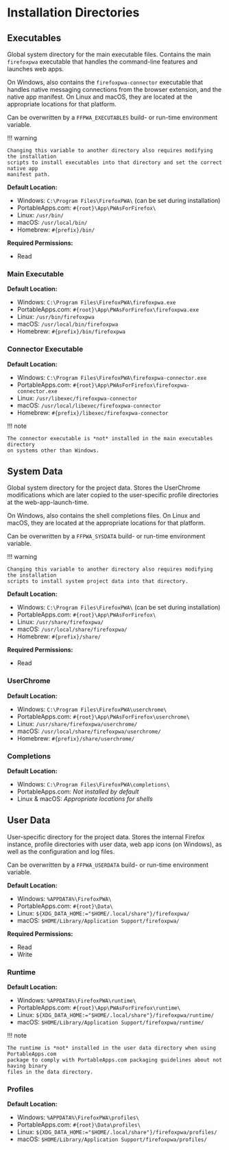 # Installation Directories

## Executables

Global system directory for the main executable files. Contains the main `firefoxpwa`
executable that handles the command-line features and launches web apps.

On Windows, also contains the `firefoxpwa-connector` executable that handles native
messaging connections from the browser extension, and the native app manifest. On Linux
and macOS, they are located at the appropriate locations for that platform.

Can be overwritten by a `FFPWA_EXECUTABLES` build- or run-time environment variable.

!!! warning

    Changing this variable to another directory also requires modifying the installation
    scripts to install executables into that directory and set the correct native app
    manifest path.

**Default Location:**

* Windows: `C:\Program Files\FirefoxPWA\` (can be set during installation)
* PortableApps.com: `#{root}\App\PWAsForFirefox\`
* Linux: `/usr/bin/`
* macOS: `/usr/local/bin/`
* Homebrew: `#{prefix}/bin/`

**Required Permissions:**

* Read

### Main Executable

**Default Location:**

* Windows: `C:\Program Files\FirefoxPWA\firefoxpwa.exe`
* PortableApps.com: `#{root}\App\PWAsForFirefox\firefoxpwa.exe`
* Linux: `/usr/bin/firefoxpwa`
* macOS: `/usr/local/bin/firefoxpwa`
* Homebrew: `#{prefix}/bin/firefoxpwa`

### Connector Executable

**Default Location:**

* Windows: `C:\Program Files\FirefoxPWA\firefoxpwa-connector.exe`
* PortableApps.com: `#{root}\App\PWAsForFirefox\firefoxpwa-connector.exe`
* Linux: `/usr/libexec/firefoxpwa-connector`
* macOS: `/usr/local/libexec/firefoxpwa-connector`
* Homebrew: `#{prefix}/libexec/firefoxpwa-connector`

!!! note

    The connector executable is *not* installed in the main executables directory
    on systems other than Windows.

## System Data

Global system directory for the project data. Stores the UserChrome modifications which
are later copied to the user-specific profile directories at the web-app-launch-time.

On Windows, also contains the shell completions files. On Linux and macOS, they are
located at the appropriate locations for that platform.

Can be overwritten by a `FFPWA_SYSDATA` build- or run-time environment variable.

!!! warning

    Changing this variable to another directory also requires modifying the installation
    scripts to install system project data into that directory.

**Default Location:**

* Windows: `C:\Program Files\FirefoxPWA\` (can be set during installation)
* PortableApps.com: `#{root}\App\PWAsForFirefox\`
* Linux: `/usr/share/firefoxpwa/`
* macOS: `/usr/local/share/firefoxpwa/`
* Homebrew: `#{prefix}/share/`

**Required Permissions:**

* Read

### UserChrome

**Default Location:**

* Windows: `C:\Program Files\FirefoxPWA\userchrome\`
* PortableApps.com: `#{root}\App\PWAsForFirefox\userchrome\`
* Linux: `/usr/share/firefoxpwa/userchrome/`
* macOS: `/usr/local/share/firefoxpwa/userchrome/`
* Homebrew: `#{prefix}/share/userchrome/`

### Completions

**Default Location:**

* Windows: `C:\Program Files\FirefoxPWA\completions\`
* PortableApps.com: *Not installed by default*
* Linux & macOS: *Appropriate locations for shells*

## User Data

User-specific directory for the project data. Stores the internal Firefox instance,
profile directories with user data, web app icons (on Windows), as well as the
configuration and log files.

Can be overwritten by a `FFPWA_USERDATA` build- or run-time environment variable.

**Default Location:**

* Windows: `%APPDATA%\FirefoxPWA\`
* PortableApps.com: `#{root}\Data\`
* Linux: `${XDG_DATA_HOME:="$HOME/.local/share"}/firefoxpwa/`
* macOS: `$HOME/Library/Application Support/firefoxpwa/`

**Required Permissions:**

* Read
* Write

### Runtime

**Default Location:**

* Windows: `%APPDATA%\FirefoxPWA\runtime\`
* PortableApps.com: `#{root}\App\PWAsForFirefox\runtime\`
* Linux: `${XDG_DATA_HOME:="$HOME/.local/share"}/firefoxpwa/runtime/`
* macOS: `$HOME/Library/Application Support/firefoxpwa/runtime/`

!!! note

    The runtime is *not* installed in the user data directory when using PortableApps.com
    package to comply with PortableApps.com packaging guidelines about not having binary
    files in the data directory.

### Profiles

**Default Location:**

* Windows: `%APPDATA%\FirefoxPWA\profiles\`
* PortableApps.com: `#{root}\Data\profiles\`
* Linux: `${XDG_DATA_HOME:="$HOME/.local/share"}/firefoxpwa/profiles/`
* macOS: `$HOME/Library/Application Support/firefoxpwa/profiles/`
